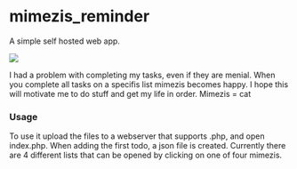 # mimezis_reminder 
A simple self hosted web app.

<img src="./1hepi.gif">

I had a problem with completing my tasks, even if they are menial. When you complete all tasks on a specifis list mimezis becomes happy. 
I hope this will motivate me to do stuff and get my life in order. 
Mimezis = cat

### Usage
To use it upload the files to a webserver that supports .php, and open index.php. 
When adding the first todo, a json file is created. Currently there are 4 different lists that can be opened by clicking on one of four mimezis.

